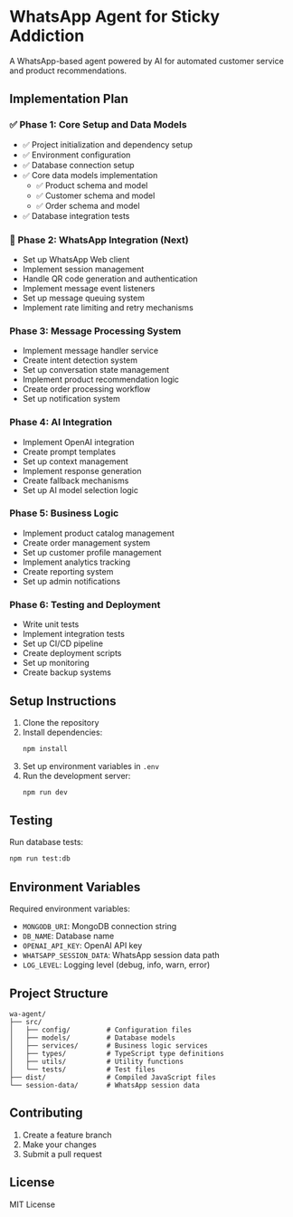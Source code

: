 # WhatsApp Agent for Sticky Addiction

A WhatsApp-based agent powered by AI for automated customer service and product recommendations.

## Implementation Plan

### ✅ Phase 1: Core Setup and Data Models
- ✅ Project initialization and dependency setup
- ✅ Environment configuration
- ✅ Database connection setup
- ✅ Core data models implementation
  - ✅ Product schema and model
  - ✅ Customer schema and model
  - ✅ Order schema and model
- ✅ Database integration tests

### 🔄 Phase 2: WhatsApp Integration (Next)
- Set up WhatsApp Web client
- Implement session management
- Handle QR code generation and authentication
- Implement message event listeners
- Set up message queuing system
- Implement rate limiting and retry mechanisms

### Phase 3: Message Processing System
- Implement message handler service
- Create intent detection system
- Set up conversation state management
- Implement product recommendation logic
- Create order processing workflow
- Set up notification system

### Phase 4: AI Integration
- Implement OpenAI integration
- Create prompt templates
- Set up context management
- Implement response generation
- Create fallback mechanisms
- Set up AI model selection logic

### Phase 5: Business Logic
- Implement product catalog management
- Create order management system
- Set up customer profile management
- Implement analytics tracking
- Create reporting system
- Set up admin notifications

### Phase 6: Testing and Deployment
- Write unit tests
- Implement integration tests
- Set up CI/CD pipeline
- Create deployment scripts
- Set up monitoring
- Create backup systems

## Setup Instructions

1. Clone the repository
2. Install dependencies:
   ```bash
   npm install
   ```
3. Set up environment variables in `.env`
4. Run the development server:
   ```bash
   npm run dev
   ```

## Testing

Run database tests:
```bash
npm run test:db
```

## Environment Variables

Required environment variables:
- `MONGODB_URI`: MongoDB connection string
- `DB_NAME`: Database name
- `OPENAI_API_KEY`: OpenAI API key
- `WHATSAPP_SESSION_DATA`: WhatsApp session data path
- `LOG_LEVEL`: Logging level (debug, info, warn, error)

## Project Structure

```
wa-agent/
├── src/
│   ├── config/         # Configuration files
│   ├── models/         # Database models
│   ├── services/       # Business logic services
│   ├── types/          # TypeScript type definitions
│   ├── utils/          # Utility functions
│   └── tests/          # Test files
├── dist/               # Compiled JavaScript files
└── session-data/       # WhatsApp session data
```

## Contributing

1. Create a feature branch
2. Make your changes
3. Submit a pull request

## License

MIT License 